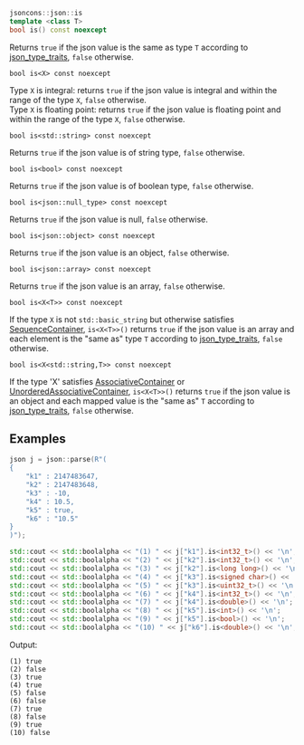 ```c++
jsoncons::json::is
template <class T>
bool is() const noexcept
```
Returns `true` if the json value is the same as type `T` according to [json_type_traits](json_type_traits), `false` otherwise.  

    bool is<X> const noexcept 
Type `X` is integral: returns `true` if the json value is integral and within the range of the type `X`, `false` otherwise.  
Type `X` is floating point: returns `true` if the json value is floating point and within the range of the type `X`, `false` otherwise.  

    bool is<std::string> const noexcept 
Returns `true` if the json value is of string type, `false` otherwise.  

    bool is<bool> const noexcept 
Returns `true` if the json value is of boolean type, `false` otherwise.  

    bool is<json::null_type> const noexcept
Returns `true` if the json value is null, `false` otherwise.  

    bool is<json::object> const noexcept 
Returns `true` if the json value is an object, `false` otherwise.  

    bool is<json::array> const noexcept 
Returns `true` if the json value is an array, `false` otherwise.  

    bool is<X<T>> const noexcept
If the type `X` is not `std::basic_string` but otherwise satisfies [SequenceContainer](http://en.cppreference.com/w/cpp/concept/SequenceContainer), `is<X<T>>()` returns `true` if the json value is an array and each element is the "same as" type `T` according to [json_type_traits](json_type_traits), `false` otherwise.

    bool is<X<std::string,T>> const noexcept
If the type 'X' satisfies [AssociativeContainer](http://en.cppreference.com/w/cpp/concept/AssociativeContainer) or [UnorderedAssociativeContainer](http://en.cppreference.com/w/cpp/concept/UnorderedAssociativeContainer), `is<X<T>>()` returns `true` if the json value is an object and each mapped value is the "same as" `T` according to [json_type_traits](json_type_traits), `false` otherwise.


## Examples

```c++
json j = json::parse(R"(
{
    "k1" : 2147483647,
    "k2" : 2147483648,
    "k3" : -10,
    "k4" : 10.5,
    "k5" : true,
    "k6" : "10.5"
}
)");

std::cout << std::boolalpha << "(1) " << j["k1"].is<int32_t>() << '\n';
std::cout << std::boolalpha << "(2) " << j["k2"].is<int32_t>() << '\n';
std::cout << std::boolalpha << "(3) " << j["k2"].is<long long>() << '\n';
std::cout << std::boolalpha << "(4) " << j["k3"].is<signed char>() << '\n';
std::cout << std::boolalpha << "(5) " << j["k3"].is<uint32_t>() << '\n';
std::cout << std::boolalpha << "(6) " << j["k4"].is<int32_t>() << '\n';
std::cout << std::boolalpha << "(7) " << j["k4"].is<double>() << '\n';
std::cout << std::boolalpha << "(8) " << j["k5"].is<int>() << '\n';
std::cout << std::boolalpha << "(9) " << j["k5"].is<bool>() << '\n';
std::cout << std::boolalpha << "(10) " << j["k6"].is<double>() << '\n';

```
Output:
```
(1) true
(2) false
(3) true
(4) true
(5) false
(6) false
(7) true
(8) false
(9) true
(10) false


